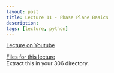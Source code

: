 ```yaml
---
layout: post
title: Lecture 11 - Phase Plane Basics
description:
tags: [lecture, python]
---
```


[Lecture on Youtube](https://www.youtube.com/watch?v=1yriPu9eAPo)

[Files for this lecture](https://buffalo.box.com/s/lgshn82jqro5ch6dpd169uikoowj750v)  
Extract this in your 306 directory.